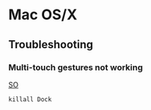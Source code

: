 # Mac OS/X

## Troubleshooting

### Multi-touch gestures not working

[SO](http://apple.stackexchange.com/a/171529/109323)
```
killall Dock
```
